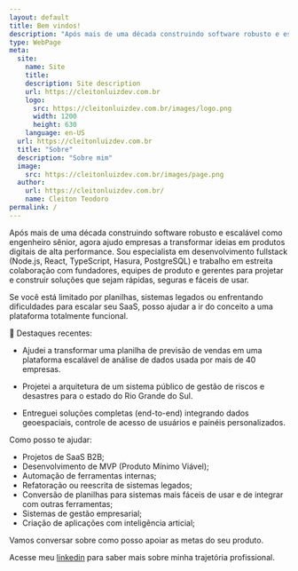 ```yaml
---
layout: default
title: Bem vindos!
description: "Após mais de uma década construindo software robusto e escalável como engenheiro sênior, agora ajudo empresas a transformar ideias em produtos digitais de alta performance."
type: WebPage
meta:
  site:
    name: Site
    title:
    description: Site description
    url: https://cleitonluizdev.com.br
    logo:
      src: https://cleitonluizdev.com.br/images/logo.png
      width: 1200
      height: 630
    language: en-US
  url: https://cleitonluizdev.com.br
  title: "Sobre"
  description: "Sobre mim"
  image:
    src: https://cleitonluizdev.com.br/images/page.png
  author:
    url: https://cleitonluizdev.com.br/
    name: Cleiton Teodoro
permalink: /
---
```


Após mais de uma década construindo software robusto e escalável como engenheiro sênior, agora ajudo empresas a transformar ideias em produtos digitais de alta performance. Sou especialista em desenvolvimento fullstack (Node.js, React, TypeScript, Hasura, PostgreSQL) e trabalho em estreita colaboração com fundadores, equipes de produto e gerentes para projetar e construir soluções que sejam rápidas, seguras e fáceis de usar.

Se você está limitado por planilhas, sistemas legados ou enfrentando dificuldades para escalar seu SaaS, posso ajudar a ir do conceito a uma plataforma totalmente funcional.

🧩 Destaques recentes:

* Ajudei a transformar uma planilha de previsão de vendas em uma plataforma escalável de análise de dados usada por mais de 40 empresas.

* Projetei a arquitetura de um sistema público de gestão de riscos e desastres para o estado do Rio Grande do Sul.

* Entreguei soluções completas (end-to-end) integrando dados geoespaciais, controle de acesso de usuários e painéis personalizados.

Como posso te ajudar:

* Projetos de SaaS B2B;
* Desenvolvimento de MVP (Produto Mínimo Viável);
* Automação de ferramentas internas;
* Refatoração ou reescrita de sistemas legados;
* Conversão de planilhas para sistemas mais fáceis de usar e de integrar com outras ferramentas;
* Sistemas de gestão empresarial;
* Criação de aplicações com inteligência articial;

Vamos conversar sobre como posso apoiar as metas do seu produto.

Acesse meu [linkedin](https://www.linkedin.com/in/cleiton-teodoro/) para saber mais sobre minha trajetória profissional.
